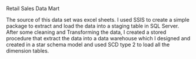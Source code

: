 Retail Sales Data Mart

The source of this data set was excel sheets. I used SSIS to create a simple package to extract and load the data into a staging table in SQL Server. After some cleaning and Transforming the data, I created a stored procedure that extract the data into a data warehouse which I designed and created in a star schema model and used SCD type 2 to load all the dimension tables.
